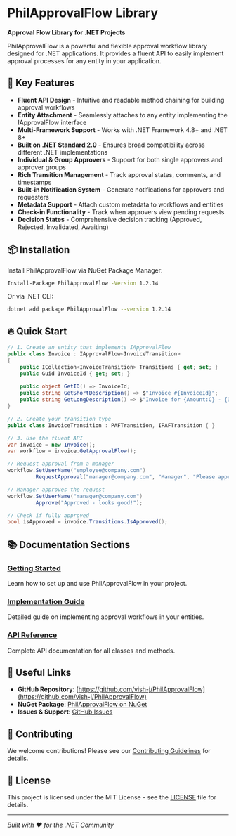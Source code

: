 # PhilApprovalFlow Library

**Approval Flow Library for .NET Projects**

PhilApprovalFlow is a powerful and flexible approval workflow library designed for .NET applications. It provides a fluent API to easily implement approval processes for any entity in your application.

## 🚀 Key Features

- **Fluent API Design** - Intuitive and readable method chaining for building approval workflows
- **Entity Attachment** - Seamlessly attaches to any entity implementing the IApprovalFlow interface
- **Multi-Framework Support** - Works with .NET Framework 4.8+ and .NET 8+
- **Built on .NET Standard 2.0** - Ensures broad compatibility across different .NET implementations
- **Individual & Group Approvers** - Support for both single approvers and approver groups
- **Rich Transition Management** - Track approval states, comments, and timestamps
- **Built-in Notification System** - Generate notifications for approvers and requesters
- **Metadata Support** - Attach custom metadata to workflows and entities
- **Check-in Functionality** - Track when approvers view pending requests
- **Decision States** - Comprehensive decision tracking (Approved, Rejected, Invalidated, Awaiting)

## 📦 Installation

Install PhilApprovalFlow via NuGet Package Manager:

```bash
Install-Package PhilApprovalFlow -Version 1.2.14
```

Or via .NET CLI:

```bash
dotnet add package PhilApprovalFlow --version 1.2.14
```

## 🔥 Quick Start

```csharp
// 1. Create an entity that implements IApprovalFlow
public class Invoice : IApprovalFlow<InvoiceTransition>
{
    public ICollection<InvoiceTransition> Transitions { get; set; }
    public Guid InvoiceId { get; set; }
    
    public object GetID() => InvoiceId;
    public string GetShortDescription() => $"Invoice #{InvoiceId}";
    public string GetLongDescription() => $"Invoice for {Amount:C} - {Description}";
}

// 2. Create your transition type
public class InvoiceTransition : PAFTransition, IPAFTransition { }

// 3. Use the fluent API
var invoice = new Invoice();
var workflow = invoice.GetApprovalFlow();

// Request approval from a manager
workflow.SetUserName("employee@company.com")
        .RequestApproval("manager@company.com", "Manager", "Please approve this invoice");

// Manager approves the request
workflow.SetUserName("manager@company.com")
        .Approve("Approved - looks good!");

// Check if fully approved
bool isApproved = invoice.Transitions.IsApproved();
```

## 📚 Documentation Sections

### [Getting Started](docs/getting-started.md)
Learn how to set up and use PhilApprovalFlow in your project.

### [Implementation Guide](articles/implementation.md)
Detailed guide on implementing approval workflows in your entities.

### [API Reference](api/index.md)
Complete API documentation for all classes and methods.

## 🔗 Useful Links

- **GitHub Repository**: [https://github.com/vish-j/PhilApprovalFlow](https://github.com/vish-j/PhilApprovalFlow)
- **NuGet Package**: [PhilApprovalFlow on NuGet](https://www.nuget.org/packages/PhilApprovalFlow/)
- **Issues & Support**: [GitHub Issues](https://github.com/vish-j/PhilApprovalFlow/issues)

## 🤝 Contributing

We welcome contributions! Please see our [Contributing Guidelines](https://github.com/vish-j/PhilApprovalFlow/blob/main/CONTRIBUTING.md) for details.

## 📄 License

This project is licensed under the MIT License - see the [LICENSE](https://github.com/vish-j/PhilApprovalFlow/blob/main/LICENSE) file for details.

---

*Built with ❤️ for the .NET Community*
